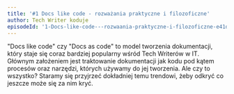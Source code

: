 ```yaml
---
title: '#1 Docs like code - rozważania praktyczne i filozoficzne'
author: Tech Writer koduje
episodeId: '1-Docs-like-code---rozwaania-praktyczne-i-filozoficzne-e41dsc'
---
```


"Docs like code" czy "Docs as code" to model tworzenia dokumentacji, który staje
się coraz bardziej popularny wśród Tech Writerów w IT. Głównym założeniem jest
traktowanie dokumentacji jak kodu pod kątem procesów oraz narzędzi, których
używamy do jej tworzenia. Ale czy to wszystko? Staramy się przyjrzeć dokładniej
temu trendowi, żeby odkryć co jeszcze może się za nim kryć.
